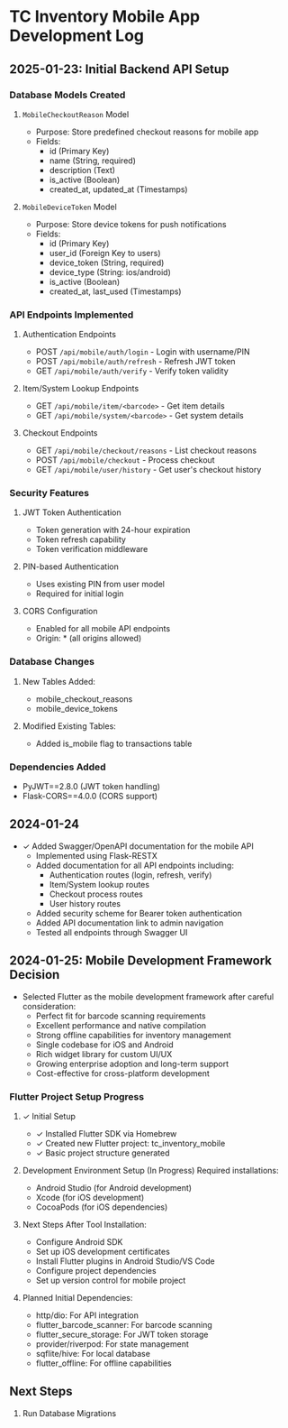 # TC Inventory Mobile App Development Log

## 2025-01-23: Initial Backend API Setup

### Database Models Created
1. `MobileCheckoutReason` Model
   - Purpose: Store predefined checkout reasons for mobile app
   - Fields:
     - id (Primary Key)
     - name (String, required)
     - description (Text)
     - is_active (Boolean)
     - created_at, updated_at (Timestamps)

2. `MobileDeviceToken` Model
   - Purpose: Store device tokens for push notifications
   - Fields:
     - id (Primary Key)
     - user_id (Foreign Key to users)
     - device_token (String, required)
     - device_type (String: ios/android)
     - is_active (Boolean)
     - created_at, last_used (Timestamps)

### API Endpoints Implemented
1. Authentication Endpoints
   - POST `/api/mobile/auth/login` - Login with username/PIN
   - POST `/api/mobile/auth/refresh` - Refresh JWT token
   - GET `/api/mobile/auth/verify` - Verify token validity

2. Item/System Lookup Endpoints
   - GET `/api/mobile/item/<barcode>` - Get item details
   - GET `/api/mobile/system/<barcode>` - Get system details

3. Checkout Endpoints
   - GET `/api/mobile/checkout/reasons` - List checkout reasons
   - POST `/api/mobile/checkout` - Process checkout
   - GET `/api/mobile/user/history` - Get user's checkout history

### Security Features
1. JWT Token Authentication
   - Token generation with 24-hour expiration
   - Token refresh capability
   - Token verification middleware

2. PIN-based Authentication
   - Uses existing PIN from user model
   - Required for initial login

3. CORS Configuration
   - Enabled for all mobile API endpoints
   - Origin: * (all origins allowed)

### Database Changes
1. New Tables Added:
   - mobile_checkout_reasons
   - mobile_device_tokens

2. Modified Existing Tables:
   - Added is_mobile flag to transactions table

### Dependencies Added
- PyJWT==2.8.0 (JWT token handling)
- Flask-CORS==4.0.0 (CORS support)

## 2024-01-24
- ✓ Added Swagger/OpenAPI documentation for the mobile API
  - Implemented using Flask-RESTX
  - Added documentation for all API endpoints including:
    - Authentication routes (login, refresh, verify)
    - Item/System lookup routes
    - Checkout process routes
    - User history routes
  - Added security scheme for Bearer token authentication
  - Added API documentation link to admin navigation
  - Tested all endpoints through Swagger UI

## 2024-01-25: Mobile Development Framework Decision
- Selected Flutter as the mobile development framework after careful consideration:
  - Perfect fit for barcode scanning requirements
  - Excellent performance and native compilation
  - Strong offline capabilities for inventory management
  - Single codebase for iOS and Android
  - Rich widget library for custom UI/UX
  - Growing enterprise adoption and long-term support
  - Cost-effective for cross-platform development

### Flutter Project Setup Progress
1. ✓ Initial Setup
   - ✓ Installed Flutter SDK via Homebrew
   - ✓ Created new Flutter project: tc_inventory_mobile
   - ✓ Basic project structure generated

2. Development Environment Setup (In Progress)
   Required installations:
   - Android Studio (for Android development)
   - Xcode (for iOS development)
   - CocoaPods (for iOS dependencies)
   
3. Next Steps After Tool Installation:
   - Configure Android SDK
   - Set up iOS development certificates
   - Install Flutter plugins in Android Studio/VS Code
   - Configure project dependencies
   - Set up version control for mobile project

4. Planned Initial Dependencies:
   - http/dio: For API integration
   - flutter_barcode_scanner: For barcode scanning
   - flutter_secure_storage: For JWT token storage
   - provider/riverpod: For state management
   - sqflite/hive: For local database
   - flutter_offline: For offline capabilities

## Next Steps
1. Run Database Migrations
   ```